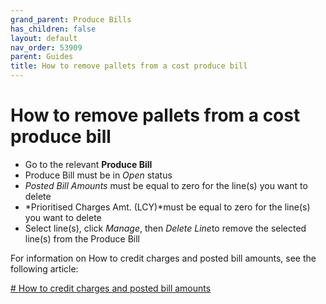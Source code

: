 ```yaml
---
grand_parent: Produce Bills
has_children: false
layout: default
nav_order: 53909
parent: Guides
title: How to remove pallets from a cost produce bill
---
```


# How to remove pallets from a cost produce bill

* Go to the relevant **Produce Bill**
* Produce Bill must be in *Open* status
* *Posted Bill Amounts* must be equal to zero for the line(s) you want to delete
* *Prioritised Charges Amt. (LCY)*must be equal to zero for the line(s) you want to delete
* Select line(s), click *Manage*, then *Delete Line*to remove the selected line(s) from the Produce Bill




For information on How to credit charges and posted bill amounts, see the following article:

[# How to credit charges and posted bill amounts](http://support.linc.co.za/en/support/solutions/articles/8000097815)